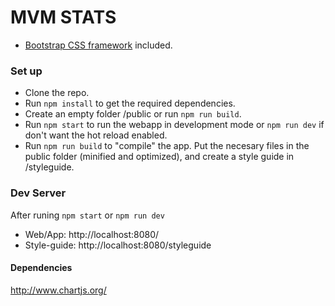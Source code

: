 # MVM STATS #

* [Bootstrap CSS framework](http://getbootstrap.com/) included.

### Set up ###

* Clone the repo.
* Run `npm install` to get the required dependencies.
* Create an empty folder /public or run `npm run build`.
* Run `npm start` to run the webapp in development mode or `npm run dev` if don't want the hot reload enabled.
* Run `npm run build` to "compile" the app. Put the necesary files in the public folder (minified and optimized), and create a style guide in /styleguide.

### Dev Server ###

After runing `npm start` or `npm run dev`

* Web/App: http://localhost:8080/
* Style-guide: http://localhost:8080/styleguide

#### Dependencies ####

http://www.chartjs.org/
